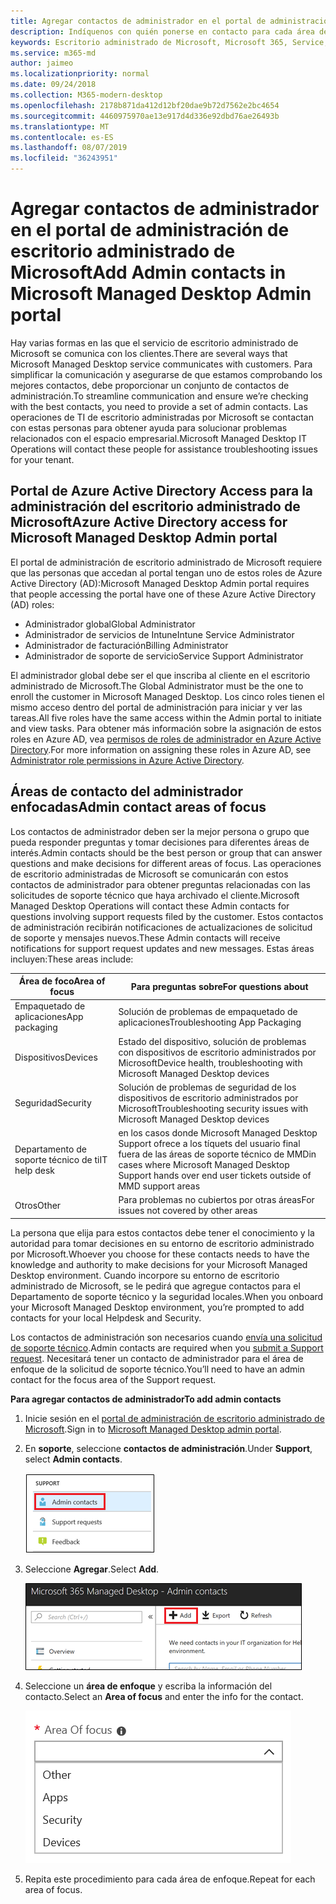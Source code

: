 ```yaml
---
title: Agregar contactos de administrador en el portal de administración de escritorio administrado de Microsoft
description: Indíquenos con quién ponerse en contacto para cada área de enfoque.
keywords: Escritorio administrado de Microsoft, Microsoft 365, Service, Documentation
ms.service: m365-md
author: jaimeo
ms.localizationpriority: normal
ms.date: 09/24/2018
ms.collection: M365-modern-desktop
ms.openlocfilehash: 2178b871da412d12bf20dae9b72d7562e2bc4654
ms.sourcegitcommit: 4460975970ae13e917d4d336e92dbd76ae26493b
ms.translationtype: MT
ms.contentlocale: es-ES
ms.lasthandoff: 08/07/2019
ms.locfileid: "36243951"
---
```

# <a name="add-admin-contacts-in-microsoft-managed-desktop-admin-portal"></a><span data-ttu-id="28b99-104">Agregar contactos de administrador en el portal de administración de escritorio administrado de Microsoft</span><span class="sxs-lookup"><span data-stu-id="28b99-104">Add Admin contacts in Microsoft Managed Desktop Admin portal</span></span>

<span data-ttu-id="28b99-105">Hay varias formas en las que el servicio de escritorio administrado de Microsoft se comunica con los clientes.</span><span class="sxs-lookup"><span data-stu-id="28b99-105">There are several ways that Microsoft Managed Desktop service communicates with customers.</span></span> <span data-ttu-id="28b99-106">Para simplificar la comunicación y asegurarse de que estamos comprobando los mejores contactos, debe proporcionar un conjunto de contactos de administración.</span><span class="sxs-lookup"><span data-stu-id="28b99-106">To streamline communication and ensure we’re checking with the best contacts, you need to provide a set of admin contacts.</span></span> <span data-ttu-id="28b99-107">Las operaciones de TI de escritorio administradas por Microsoft se contactan con estas personas para obtener ayuda para solucionar problemas relacionados con el espacio empresarial.</span><span class="sxs-lookup"><span data-stu-id="28b99-107">Microsoft Managed Desktop IT Operations will contact these people for assistance troubleshooting issues for your tenant.</span></span> 

## <a name="azure-active-directory-access-for-microsoft-managed-desktop-admin-portal"></a><span data-ttu-id="28b99-108">Portal de Azure Active Directory Access para la administración del escritorio administrado de Microsoft</span><span class="sxs-lookup"><span data-stu-id="28b99-108">Azure Active Directory access for Microsoft Managed Desktop Admin portal</span></span>

<span data-ttu-id="28b99-109">El portal de administración de escritorio administrado de Microsoft requiere que las personas que accedan al portal tengan uno de estos roles de Azure Active Directory (AD):</span><span class="sxs-lookup"><span data-stu-id="28b99-109">Microsoft Managed Desktop Admin portal requires that people accessing the portal have one of these Azure Active Directory (AD) roles:</span></span>
- <span data-ttu-id="28b99-110">Administrador global</span><span class="sxs-lookup"><span data-stu-id="28b99-110">Global Administrator</span></span>
- <span data-ttu-id="28b99-111">Administrador de servicios de Intune</span><span class="sxs-lookup"><span data-stu-id="28b99-111">Intune Service Administrator</span></span>
- <span data-ttu-id="28b99-112">Administrador de facturación</span><span class="sxs-lookup"><span data-stu-id="28b99-112">Billing Administrator</span></span>
- <span data-ttu-id="28b99-113">Administrador de soporte de servicio</span><span class="sxs-lookup"><span data-stu-id="28b99-113">Service Support Administrator</span></span>

<span data-ttu-id="28b99-114">El administrador global debe ser el que inscriba al cliente en el escritorio administrado de Microsoft.</span><span class="sxs-lookup"><span data-stu-id="28b99-114">The Global Administrator must be the one to enroll the customer in Microsoft Managed Desktop.</span></span> <span data-ttu-id="28b99-115">Los cinco roles tienen el mismo acceso dentro del portal de administración para iniciar y ver las tareas.</span><span class="sxs-lookup"><span data-stu-id="28b99-115">All five roles have the same access within the Admin portal to initiate and view tasks.</span></span> <span data-ttu-id="28b99-116">Para obtener más información sobre la asignación de estos roles en Azure AD, vea [permisos de roles de administrador en Azure Active Directory](https://docs.microsoft.com/azure/active-directory/users-groups-roles/directory-assign-admin-roles).</span><span class="sxs-lookup"><span data-stu-id="28b99-116">For more information on assigning these roles in Azure AD, see [Administrator role permissions in Azure Active Directory](https://docs.microsoft.com/azure/active-directory/users-groups-roles/directory-assign-admin-roles).</span></span> 

## <a name="admin-contact-areas-of-focus"></a><span data-ttu-id="28b99-117">Áreas de contacto del administrador enfocadas</span><span class="sxs-lookup"><span data-stu-id="28b99-117">Admin contact areas of focus</span></span>

<span data-ttu-id="28b99-118">Los contactos de administrador deben ser la mejor persona o grupo que pueda responder preguntas y tomar decisiones para diferentes áreas de interés.</span><span class="sxs-lookup"><span data-stu-id="28b99-118">Admin contacts should be the best person or group that can answer questions and make decisions for different areas of focus.</span></span> <span data-ttu-id="28b99-119">Las operaciones de escritorio administradas de Microsoft se comunicarán con estos contactos de administrador para obtener preguntas relacionadas con las solicitudes de soporte técnico que haya archivado el cliente.</span><span class="sxs-lookup"><span data-stu-id="28b99-119">Microsoft Managed Desktop Operations will contact these Admin contacts for questions involving support requests filed by the customer.</span></span> <span data-ttu-id="28b99-120">Estos contactos de administración recibirán notificaciones de actualizaciones de solicitud de soporte y mensajes nuevos.</span><span class="sxs-lookup"><span data-stu-id="28b99-120">These Admin contacts will receive notifications for support request updates and new messages.</span></span> <span data-ttu-id="28b99-121">Estas áreas incluyen:</span><span class="sxs-lookup"><span data-stu-id="28b99-121">These areas include:</span></span>

<span data-ttu-id="28b99-122">Área de foco</span><span class="sxs-lookup"><span data-stu-id="28b99-122">Area of focus</span></span> | <span data-ttu-id="28b99-123">Para preguntas sobre</span><span class="sxs-lookup"><span data-stu-id="28b99-123">For questions about</span></span>
--- | ---
<span data-ttu-id="28b99-124">Empaquetado de aplicaciones</span><span class="sxs-lookup"><span data-stu-id="28b99-124">App packaging</span></span> | <span data-ttu-id="28b99-125">Solución de problemas de empaquetado de aplicaciones</span><span class="sxs-lookup"><span data-stu-id="28b99-125">Troubleshooting App Packaging</span></span>
<span data-ttu-id="28b99-126">Dispositivos</span><span class="sxs-lookup"><span data-stu-id="28b99-126">Devices</span></span> | <span data-ttu-id="28b99-127">Estado del dispositivo, solución de problemas con dispositivos de escritorio administrados por Microsoft</span><span class="sxs-lookup"><span data-stu-id="28b99-127">Device health, troubleshooting with Microsoft Managed Desktop devices</span></span>
<span data-ttu-id="28b99-128">Seguridad</span><span class="sxs-lookup"><span data-stu-id="28b99-128">Security</span></span> | <span data-ttu-id="28b99-129">Solución de problemas de seguridad de los dispositivos de escritorio administrados por Microsoft</span><span class="sxs-lookup"><span data-stu-id="28b99-129">Troubleshooting security issues with Microsoft Managed Desktop devices</span></span>
<span data-ttu-id="28b99-130">Departamento de soporte técnico de ti</span><span class="sxs-lookup"><span data-stu-id="28b99-130">IT help desk</span></span> | <span data-ttu-id="28b99-131">en los casos donde Microsoft Managed Desktop Support ofrece a los tíquets del usuario final fuera de las áreas de soporte técnico de MMD</span><span class="sxs-lookup"><span data-stu-id="28b99-131">in cases where Microsoft Managed Desktop Support hands over end user tickets outside of MMD support areas</span></span> 
<span data-ttu-id="28b99-132">Otros</span><span class="sxs-lookup"><span data-stu-id="28b99-132">Other</span></span> | <span data-ttu-id="28b99-133">Para problemas no cubiertos por otras áreas</span><span class="sxs-lookup"><span data-stu-id="28b99-133">For issues not covered by other areas</span></span>

<span data-ttu-id="28b99-134">La persona que elija para estos contactos debe tener el conocimiento y la autoridad para tomar decisiones en su entorno de escritorio administrado por Microsoft.</span><span class="sxs-lookup"><span data-stu-id="28b99-134">Whoever you choose for these contacts needs to have the knowledge and authority to make decisions for your Microsoft Managed Desktop environment.</span></span> <span data-ttu-id="28b99-135">Cuando incorpore su entorno de escritorio administrado de Microsoft, se le pedirá que agregue contactos para el Departamento de soporte técnico y la seguridad locales.</span><span class="sxs-lookup"><span data-stu-id="28b99-135">When you onboard your Microsoft Managed Desktop environment, you’re prompted to add contacts for your local Helpdesk and Security.</span></span> 

<span data-ttu-id="28b99-136">Los contactos de administración son necesarios cuando [envía una solicitud de soporte técnico](../working-with-managed-desktop/support.md).</span><span class="sxs-lookup"><span data-stu-id="28b99-136">Admin contacts are required when you [submit a Support request](../working-with-managed-desktop/support.md).</span></span> <span data-ttu-id="28b99-137">Necesitará tener un contacto de administrador para el área de enfoque de la solicitud de soporte técnico.</span><span class="sxs-lookup"><span data-stu-id="28b99-137">You’ll need to have an admin contact for the focus area of the Support request.</span></span> 

<span data-ttu-id="28b99-138">**Para agregar contactos de administrador**</span><span class="sxs-lookup"><span data-stu-id="28b99-138">**To add admin contacts**</span></span>

1.  <span data-ttu-id="28b99-139">Inicie sesión en el [portal de administración de escritorio administrado de Microsoft](http://aka.ms/mwaasportal).</span><span class="sxs-lookup"><span data-stu-id="28b99-139">Sign in to [Microsoft Managed Desktop admin portal](http://aka.ms/mwaasportal).</span></span> 

2.  <span data-ttu-id="28b99-140">En **soporte**, seleccione **contactos de administración**.</span><span class="sxs-lookup"><span data-stu-id="28b99-140">Under **Support**, select **Admin contacts**.</span></span> 

    ![Menú soporte, contactos de administración](images/admincontacts.png)

3. <span data-ttu-id="28b99-142">Seleccione **Agregar**.</span><span class="sxs-lookup"><span data-stu-id="28b99-142">Select **Add**.</span></span>

    ![Botón Agregar portal de administración](images/adminadd.png)

4.  <span data-ttu-id="28b99-144">Seleccione un **área de enfoque** y escriba la información del contacto.</span><span class="sxs-lookup"><span data-stu-id="28b99-144">Select an **Area of focus** and enter the info for the contact.</span></span> 

    ![la lista de áreas de foco](images/areaoffocus.png)

5. <span data-ttu-id="28b99-146">Repita este procedimiento para cada área de enfoque.</span><span class="sxs-lookup"><span data-stu-id="28b99-146">Repeat for each area of focus.</span></span> 

